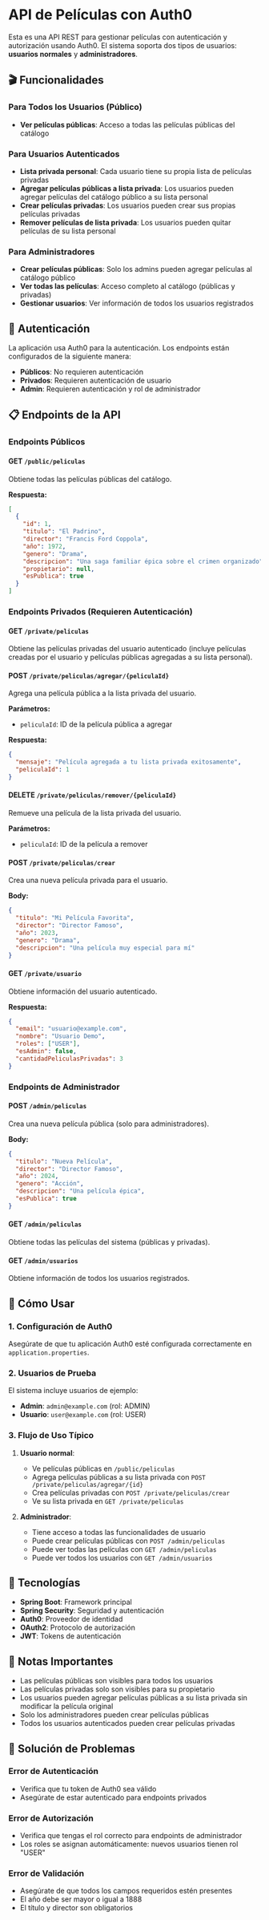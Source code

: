 # API de Películas con Auth0

Esta es una API REST para gestionar películas con autenticación y autorización usando Auth0. El sistema soporta dos tipos de usuarios: **usuarios normales** y **administradores**.

## 🎬 Funcionalidades

### Para Todos los Usuarios (Público)
- **Ver películas públicas**: Acceso a todas las películas públicas del catálogo

### Para Usuarios Autenticados
- **Lista privada personal**: Cada usuario tiene su propia lista de películas privadas
- **Agregar películas públicas a lista privada**: Los usuarios pueden agregar películas del catálogo público a su lista personal
- **Crear películas privadas**: Los usuarios pueden crear sus propias películas privadas
- **Remover películas de lista privada**: Los usuarios pueden quitar películas de su lista personal

### Para Administradores
- **Crear películas públicas**: Solo los admins pueden agregar películas al catálogo público
- **Ver todas las películas**: Acceso completo al catálogo (públicas y privadas)
- **Gestionar usuarios**: Ver información de todos los usuarios registrados

## 🔐 Autenticación

La aplicación usa Auth0 para la autenticación. Los endpoints están configurados de la siguiente manera:

- **Públicos**: No requieren autenticación
- **Privados**: Requieren autenticación de usuario
- **Admin**: Requieren autenticación y rol de administrador

## 📋 Endpoints de la API

### Endpoints Públicos

#### GET `/public/peliculas`
Obtiene todas las películas públicas del catálogo.

**Respuesta:**
```json
[
  {
    "id": 1,
    "titulo": "El Padrino",
    "director": "Francis Ford Coppola",
    "año": 1972,
    "genero": "Drama",
    "descripcion": "Una saga familiar épica sobre el crimen organizado",
    "propietario": null,
    "esPublica": true
  }
]
```

### Endpoints Privados (Requieren Autenticación)

#### GET `/private/peliculas`
Obtiene las películas privadas del usuario autenticado (incluye películas creadas por el usuario y películas públicas agregadas a su lista personal).

#### POST `/private/peliculas/agregar/{peliculaId}`
Agrega una película pública a la lista privada del usuario.

**Parámetros:**
- `peliculaId`: ID de la película pública a agregar

**Respuesta:**
```json
{
  "mensaje": "Película agregada a tu lista privada exitosamente",
  "peliculaId": 1
}
```

#### DELETE `/private/peliculas/remover/{peliculaId}`
Remueve una película de la lista privada del usuario.

**Parámetros:**
- `peliculaId`: ID de la película a remover

#### POST `/private/peliculas/crear`
Crea una nueva película privada para el usuario.

**Body:**
```json
{
  "titulo": "Mi Película Favorita",
  "director": "Director Famoso",
  "año": 2023,
  "genero": "Drama",
  "descripcion": "Una película muy especial para mí"
}
```

#### GET `/private/usuario`
Obtiene información del usuario autenticado.

**Respuesta:**
```json
{
  "email": "usuario@example.com",
  "nombre": "Usuario Demo",
  "roles": ["USER"],
  "esAdmin": false,
  "cantidadPeliculasPrivadas": 3
}
```

### Endpoints de Administrador

#### POST `/admin/peliculas`
Crea una nueva película pública (solo para administradores).

**Body:**
```json
{
  "titulo": "Nueva Película",
  "director": "Director Famoso",
  "año": 2024,
  "genero": "Acción",
  "descripcion": "Una película épica",
  "esPublica": true
}
```

#### GET `/admin/peliculas`
Obtiene todas las películas del sistema (públicas y privadas).

#### GET `/admin/usuarios`
Obtiene información de todos los usuarios registrados.

## 🚀 Cómo Usar

### 1. Configuración de Auth0

Asegúrate de que tu aplicación Auth0 esté configurada correctamente en `application.properties`.

### 2. Usuarios de Prueba

El sistema incluye usuarios de ejemplo:
- **Admin**: `admin@example.com` (rol: ADMIN)
- **Usuario**: `user@example.com` (rol: USER)

### 3. Flujo de Uso Típico

1. **Usuario normal**:
   - Ve películas públicas en `/public/peliculas`
   - Agrega películas públicas a su lista privada con `POST /private/peliculas/agregar/{id}`
   - Crea películas privadas con `POST /private/peliculas/crear`
   - Ve su lista privada en `GET /private/peliculas`

2. **Administrador**:
   - Tiene acceso a todas las funcionalidades de usuario
   - Puede crear películas públicas con `POST /admin/peliculas`
   - Puede ver todas las películas con `GET /admin/peliculas`
   - Puede ver todos los usuarios con `GET /admin/usuarios`

## 🔧 Tecnologías

- **Spring Boot**: Framework principal
- **Spring Security**: Seguridad y autenticación
- **Auth0**: Proveedor de identidad
- **OAuth2**: Protocolo de autorización
- **JWT**: Tokens de autenticación

## 📝 Notas Importantes

- Las películas públicas son visibles para todos los usuarios
- Las películas privadas solo son visibles para su propietario
- Los usuarios pueden agregar películas públicas a su lista privada sin modificar la película original
- Solo los administradores pueden crear películas públicas
- Todos los usuarios autenticados pueden crear películas privadas

## 🐛 Solución de Problemas

### Error de Autenticación
- Verifica que tu token de Auth0 sea válido
- Asegúrate de estar autenticado para endpoints privados

### Error de Autorización
- Verifica que tengas el rol correcto para endpoints de administrador
- Los roles se asignan automáticamente: nuevos usuarios tienen rol "USER"

### Error de Validación
- Asegúrate de que todos los campos requeridos estén presentes
- El año debe ser mayor o igual a 1888
- El título y director son obligatorios 